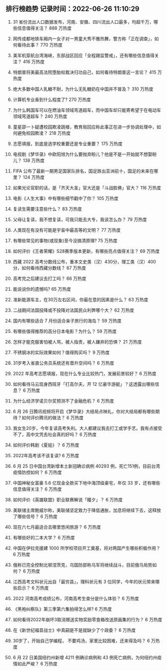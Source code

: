 
## 排行榜趋势 记录时间：2022-06-26 11:10:29
  
  1. 31 省份流出人口数据发布，河南、安徽、四川流出人口最多，均超千万，哪些信息值得关注？ 888 万热度
    
  2. 网传成都地铁车厢内一女子对一男童大秀不雅热舞，警方称「正在调查」，如何看待此事？ 770 万热度
    
  3. 美军机穿航台湾海峡，东部战区回应「全程跟监警戒」，还有哪些信息值得关注？ 416 万热度
    
  4. 特朗普将美最高法院堕胎权裁决归功自己，如何看待特朗普这一言论？ 415 万热度
    
  5. 绝大多数中国人乳糖不耐，为什么无乳糖奶在中国并不普及？ 310 万热度
    
  6. 计算机专业香到什么程度了? 270 万热度
    
  7. 为什么韩国车可以在燃油车领域弯道超车，而中国车却只能寄希望于在电动车领域弯道超车？ 240 万热度
    
  8. 童星邵一卜疑遭校园欺凌跳楼，教育局回应称此事正在进一步协调处理中，如何避免校园欺凌？ 218 万热度
    
  9. 志愿填报，到底是选学校重要还是专业重要？ 175 万热度
    
  10. 电视剧《梦华录》中欧阳旭为什么要抛弃盼儿？他是不是一开始就不想娶盼儿？ 138 万热度
    
  11. FIFA 公布了最新一期男足国家队排名，国足跌出亚洲前十，国足的未来在哪里？ 124 万热度
    
  12. 如果光论官职的话，是「齐天大圣」官大还是「斗战胜佛」官大？ 116 万热度
    
  13. 电影《人生大事》中有哪些细节戳中了你？ 105 万热度
    
  14. 复读生需要注意些什么？ 83 万热度
    
  15. 父母让复读，我不想复读，可我只能去大专，我该怎么办？ 79 万热度
    
  16. 人类现在有没有可能是宇宙中最高等的文明？ 77 万热度
    
  17. 有哪些常见的事物(或现象)至今没搞清原理? 75 万热度
    
  18. 如何评价《王者荣耀》S28赛季版本更新，有哪些亮点值得关注？ 69 万热度
    
  19. 西藏 2022 高考分数线公布，重本文史类（汉）430分，理工类（汉）400分，如何看待西藏分数线？ 67 万热度
    
  20. 高考完之后建议去打工吗？ 66 万热度
    
  21. 能说说你的遗憾吗? 65 万热度
    
  22. 准新能源车主，在30万左右区间，你最在意的因素是什么？ 63 万热度
    
  23. 二战期间法国投降或不投降对法国民众利弊哪个大？ 62 万热度
    
  24. 国内有哪些适合 7 月份适合亲子旅行的海岛？ 59 万热度
    
  25. 有哪些值得推荐的高分日本电影？为什么？ 59 万热度
    
  26. 怎样才能克服害怕被人骂，被人指责，被人嫌弃的恐惧？ 21 万热度
    
  27. 不锈钢冰的实际效果如何？值得购买吗？ 9 万热度
    
  28. 31岁考入省直公务员系统还有晋升空间吗？ 6 万热度
    
  29. 2022 年高考志愿填报，现在什么专业比较热门，发展前景较好？ 6 万热度
    
  30. 如何看待马云现身西班牙「打高尔夫，开 12 亿豪华游艇」？这透露出哪些信息？ 6 万热度
    
  31. 为什么经济学诺贝尔奖预测不了金融危机？ 6 万热度
    
  32. 6 月 26 日腾讯视频将开启《梦华录》大结局点映礼，你对大结局都有哪些期待？如何评价腾讯的做法？ 6 万热度
    
  33. 我女生20岁，今年复读高考失利。大人都建议我去打工或学手艺。我有点接受不了，高中文凭去社会真的好吗？ 6 万热度
    
  34. 如何评价韩剧《夏娃》？ 6 万热度
    
  35. 2022年高考该不该复读? 6 万热度
    
  36. 6 月 25 日中国台湾新增本土新冠确诊病例 40293 例，死亡151例，目前台湾疫情防控如何？ 6 万热度
    
  37. 中国神秘女富豪 5.6 亿现金全款买下地中海顶级豪宅，年仅 33 岁，还有哪些信息值得关注？ 6 万热度
    
  38. 如何评价《英雄联盟》职业联赛解说「瞳夕」？ 6 万热度
    
  39. 美联储主席鲍威尔称，美联储坚定致力于降低通胀，加息将继续下去，这释放了哪些信号？ 6 万热度
    
  40. 现在六七月最适合去哪里悠闲旅游？ 6 万热度
    
  41. 有哪些好的二本大学？ 6 万热度
    
  42. 中国在伊拉克援建 1000 所学校项目开工奠基，将对两国产生哪些积极作用？ 6 万热度
    
  43. 俄称已完全控制北顿涅茨克，乌国防部称乌军将继续战斗，目前俄乌局势如何？ 6 万热度
    
  44. 江西高考文科状元出自「最穷县」，理科状元有 3 位同学，今年的状元带来哪些启示？ 6 万热度
    
  45. 2022 河南高考成绩公布，河南高考生查分是什么体验？ 6 万热度
    
  46. 《黑袍纠察队》第三季第六集拍得怎么样? 6 万热度
    
  47. 如何看待2022年崩坏3取消赠送实物奖励零食箱改送原画集的行为？ 6 万热度
    
  48. 在《新世纪福音战士》中真嗣是不是就缺少了个政委？ 6 万热度
    
  49. 30岁了，开始自己学编程， 不要鸡汤，家里比较困难，还来得及吗？ 6 万热度
    
  50. 6 月 22 日美国纽约州新增 4211 例确诊病例和 43 例死亡病例，为何纽约州疫情如此严峻？ 6 万热度
    